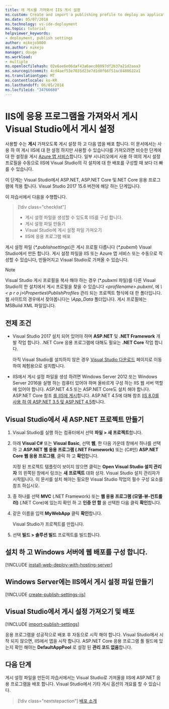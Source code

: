 ```yaml
---
title: 에 게시를 가져와서 IIS 게시 설정
ms.custom: Create and import a publishing profile to deploy an application from Visual Studio to IIS
ms.date: 05/07/2018
ms.technology: vs-ide-deployment
ms.topic: tutorial
helpviewer_keywords:
- deployment, publish settings
author: mikejo5000
ms.author: mikejo
manager: douge
ms.workload:
- multiple
ms.openlocfilehash: 02e6ae6e06daf43a6aec08097df2b37a21d2aaa3
ms.sourcegitcommit: 4cd4aef53e7035d23e7d1d0f66f51ac8480622a1
ms.translationtype: MT
ms.contentlocale: ko-KR
ms.lasthandoff: 06/05/2018
ms.locfileid: "34766680"
---
```

# <a name="publish-an-application-to-iis-by-importing-publish-settings-in-visual-studio"></a>IIS에 응용 프로그램을 가져와서 게시 Visual Studio에서 게시 설정

사용할 수는 **게시** 가져오도록 게시 설정 하 고 다음 앱을 배포 합니다. 이 문서에서는 사용 하 여 게시 IIS에 대 한 설정 하지만 사용할 수 있습니다를 가져오려면 비슷한 단계에 대 한 설정을 게시 [Azure 앱 서비스](../deployment/tutorial-import-publish-settings-azure.md)합니다. 일부 시나리오에서 사용 하 여의 게시 설정 프로필을 수동으로 IIS에 Visual Studio의 각 설치에 대 한 배포를 구성할 때 보다 더 빠를 수 있습니다.

이 단계는 Visual Studio에서 ASP.NET, ASP.NET Core 및.NET Core 응용 프로그램에 적용 합니다. Visual Studio 2017 15.6 버전에 해당 하는 단계입니다.

이 자습서에서 다음을 수행합니다.

> [!div class="checklist"]
> * 게시 설정 파일을 생성할 수 있도록 IIS를 구성 합니다.
> * 게시 설정 파일 만들기
> * Visual Studio에 게시 설정 파일 가져오기
> * IIS에 응용 프로그램 배포

게시 설정 파일 (*\*.publishsettings*)은 게시 프로필 다릅니다 (*\*.pubxml*) Visual Studio에서 만든 합니다. 게시 설정 파일을 IIS 또는 Azure 앱 서비스 또는 수동으로 작성할 수 있습니다, 만들어지고 Visual Studio로 가져올 수 있습니다.

> [!NOTE]
> Visual Studio 게시 프로필을 복사 해야 하는 경우 (\*.pubxml 파일)를 다른 Visual Studio의 한 설치에서 게시 프로필을 찾을 수 있습니다  *\<profilename\>.pubxml*, 에  *\\< p r o j\>\Properties\PublishProfiles* 관리 되는 프로젝트 형식에 대 한 폴더입니다. 웹 사이트의 경우에서 찾아봅니다는 *\App_Data* 폴더입니다. 게시 프로필에는 MSBuild XML 파일입니다.

## <a name="prerequisites"></a>전제 조건

* Visual Studio 2017 설치 되어 있어야 하며 **ASP.NET** 및 **.NET Framework** 개발 작업 합니다. .NET Core 응용 프로그램에 대해도 필요는 **.NET Core** 작업 합니다.

    아직 Visual Studio를 설치하지 않은 경우 [Visual Studio 다운로드](https://www.visualstudio.com/downloads/?utm_medium=microsoft&utm_source=docs.microsoft.com&utm_campaign=button+cta&utm_content=download+vs2017) 페이지로 이동하여 체험용으로 설치합니다.

* IIS에서 게시 설정 파일을 생성 하려면 Windows Server 2012 또는 Windows Server 2016을 실행 하는 컴퓨터 있어야 하며 올바르게 구성 하는 IIS 웹 서버 역할에 있어야 합니다. ASP.NET 4.5 또는 ASP.NET Core도 설치 해야 합니다. ASP.NET Core 참조 [를 IIS에 게시](/aspnet/core/publishing/iis?tabs=aspnetcore2x#iis-configuration)합니다. ASP.NET 4.5에 대해 참조 [IIS 8.0를 사용 하 여 ASP.NET 3.5 및 ASP.NET 4.5](/iis/get-started/whats-new-in-iis-8/iis-80-using-aspnet-35-and-aspnet-45)합니다.

## <a name="create-a-new-aspnet-project-in-visual-studio"></a>Visual Studio에서 새 ASP.NET 프로젝트 만들기

1. Visual Studio를 실행 하는 컴퓨터에서 선택 **파일 > 새 프로젝트**합니다.

1. 아래 **Visual C#** 또는 **Visual Basic**, 선택 **웹**, 한 다음 가운데 창에서 하나를 선택 하 고 **ASP.NET 웹 응용 프로그램 (.NET Framework)** 또는 (C#만) **ASP.NET Core 웹 응용 프로그램**, 클릭 하 고 **확인**합니다.

    지정 된 프로젝트 템플릿이 보이지 않으면 클릭는 **Open Visual Studio 설치 관리자** 의 왼쪽된 창에서 링크는 **새 프로젝트** 대화 상자. Visual Studio 설치 관리자가 시작됩니다. 이 문서를 설치 해야는 필요한 Visual Studio 작업의 필수 구성 요소를 참조 하십시오.

1. 중 하나를 선택 **MVC** (.NET Framework) 또는 **웹 응용 프로그램 (모델-뷰-컨트롤러)** (.NET Core)에 있는지 확인 하 고 **인증 안 함** 을 선택한 다음 클릭 **확인**합니다.

1. 같은 이름을 입력 **MyWebApp** 클릭 **확인**합니다.

    Visual Studio가 프로젝트를 만듭니다.

1. 선택 **빌드 > 솔루션 빌드** 프로젝트를 빌드합니다.

## <a name="install-and-configure-web-deploy-on-windows-server"></a>설치 하 고 Windows 서버에 웹 배포를 구성 합니다.

[!INCLUDE [install-web-deploy-with-hosting-server](../deployment/includes/install-web-deploy-with-hosting-server.md)]

## <a name="create-the-publish-settings-file-in-iis-on-windows-server"></a>Windows Server에는 IIS에서 게시 설정 파일 만들기

[!INCLUDE [create-publish-settings-iis](../deployment/includes/create-publish-settings-iis.md)]

## <a name="import-the-publish-settings-in-visual-studio-and-deploy"></a>Visual Studio에서 게시 설정 가져오기 및 배포

[!INCLUDE [import-publish-settings](../deployment/includes/import-publish-settings-vs.md)]

응용 프로그램을 성공적으로 배포 후 자동으로 시작 해야 합니다. Visual Studio에서 시작 되지 않으면, IIS에서 앱을 시작 합니다. ASP.NET Core 응용 프로그램 풀 필드에 있는지 확인 해야는 **DefaultAppPool** 로 설정 된 **관리 코드 없음**합니다.

## <a name="next-steps"></a>다음 단계

게시 설정 파일을 만든이 자습서에서는 Visual Studio로 가져올을 IIS에 ASP.NET 응용 프로그램을 배포 합니다. Visual Studio에서 기타 게시 옵션의 개요를 할 수 있습니다.

> [!div class="nextstepaction"]
> [배포 소개](../deployment/deploying-applications-services-and-components.md)
